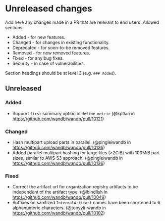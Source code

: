 # Unreleased changes

Add here any changes made in a PR that are relevant to end users. Allowed sections:

- Added - for new features.
- Changed - for changes in existing functionality.
- Deprecated - for soon-to-be removed features.
- Removed - for now removed features.
- Fixed - for any bug fixes.
- Security - in case of vulnerabilities.

Section headings should be at level 3 (e.g. `### Added`).

## Unreleased

### Added

- Support `first` summary option in `define_metric` (@kptkin in https://github.com/wandb/wandb/pull/10121)

### Changed

- Hash multipart upload parts in parallel. (@pingleiwandb in https://github.com/wandb/wandb/pull/10136)
- Added parallel multipart hashing for large files (>2GiB) with 100MiB part sizes, similar to AWS S3 approach. (@pingleiwandb in https://github.com/wandb/wandb/pull/10136)

### Fixed

- Correct the artifact url for organization registry artifacts to be independent of the artifact type. (@ibindlish in https://github.com/wandb/wandb/pull/10049)
- Suffixes on sanitized `InternalArtifact` names have been shortened to 6 alphanumeric characters. (@tonyyli-wandb in https://github.com/wandb/wandb/pull/10102)
